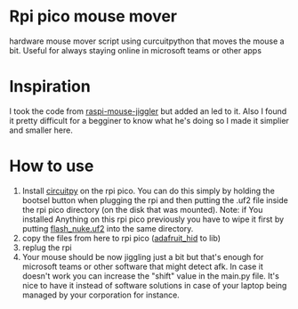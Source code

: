 # Rpi pico mouse mover
hardware mouse mover script using curcuitpython that moves the mouse a bit. Useful for always staying online in microsoft teams or other apps
# Inspiration
I took the code from [raspi-mouse-jiggler](https://github.com/TomasHubelbauer/raspi-mouse-jiggler) but added an led to it. Also I found it pretty difficult for a begginer to know what he's doing so I made it simplier and smaller here.
# How to use
1. Install [circuitpy](https://circuitpython.org/board/raspberry_pi_pico/) on the rpi pico. You can do this simply by holding the bootsel button when plugging the rpi and then putting the .uf2 file inside the rpi pico directory (on the disk that was mounted). Note: if You installed Anything on this rpi pico previously you have to wipe it first by putting [flash_nuke.uf2](https://github.com/dwelch67/raspberrypi-pico/raw/main/flash_nuke.uf2) into the same directory.
2. copy the files from here to rpi pico ([adafruit_hid](https://github.com/adafruit/Adafruit_CircuitPython_HID/tree/main/adafruit_hid) to lib)
3. replug the rpi
4. Your mouse should be now jiggling just a bit but that's enough for microsoft teams or other software that might detect afk. In case it doesn't work you can increase the "shift" value in the main.py file. It's nice to have it instead of software solutions in case of your laptop being managed by your corporation for instance.
